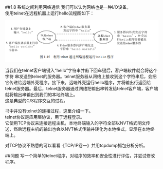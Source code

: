 ##1.8 系统之间利用网络通信
我们可以认为网络也是一种I/O设备。  
使用telnet在远程机器上运行hello流程图如下：

 <img src="./image/1-8-1.png" >

当我们在telnet客户端键入“hello”字符串并敲下回车键后，客户端软件就会将这个字符
串发送到telnet的服务器。telnet服务器从网络上接收到这个字符串后，会把它传递给远端外壳程序。接下来，远端外壳运行hello程序，并将输出行返回给telnet服务器。最后，telnet服务器通过网络把输出串转发给telnet客户端，客户端就将输出串输出到我们的本地终端上。  
这是典型的C/S程序交互的过程。  

书中并没有telnet的连接过程，这里介绍一下。  
telnet协议是应用层协议，用于远程登录。    
它使用TCP协议来连接远程主机，本地终端输入的字符全部以NVT格式明文传送，然后远程主机的输出也会以NVT格式传输并转化为本地格式，显示在本地终端上。    

对TCP协议不熟悉的可以看看《TCP/IP卷一》并用tcpdump抓包分析分析。


##问题
写一个简单的telnet程序，对程序的效率和安全性进行评估，并尝试修改程序。
